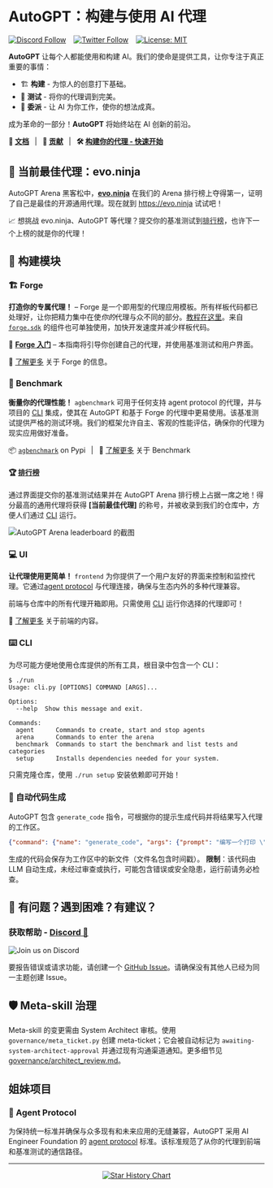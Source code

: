 # AutoGPT：构建与使用 AI 代理

[![Discord Follow](https://dcbadge.vercel.app/api/server/autogpt?style=flat)](https://discord.gg/autogpt) &ensp;
[![Twitter Follow](https://img.shields.io/twitter/follow/Auto_GPT?style=social)](https://twitter.com/Auto_GPT) &ensp;
[![License: MIT](https://img.shields.io/badge/License-MIT-yellow.svg)](https://opensource.org/licenses/MIT)

**AutoGPT** 让每个人都能使用和构建 AI。我们的使命是提供工具，让你专注于真正重要的事情：

- 🏗️ **构建** - 为惊人的创意打下基础。
- 🧪 **测试** - 将你的代理调到完美。
- 🤝 **委派** - 让 AI 为你工作，使你的想法成真。

成为革命的一部分！**AutoGPT** 将始终站在 AI 创新的前沿。

**📖 [文档](https://docs.agpt.co)**
&ensp;|&ensp;
**🚀 [贡献](CONTRIBUTING.md)**
&ensp;|&ensp;
**🛠️ [构建你的代理 - 快速开始](QUICKSTART.md)**

## 🥇 当前最佳代理：evo.ninja
[Current Best Agent]: #-current-best-agent-evoninja

AutoGPT Arena 黑客松中，[**evo.ninja**](https://github.com/polywrap/evo.ninja) 在我们的 Arena 排行榜上夺得第一，证明了自己是最佳的开源通用代理。现在就到 https://evo.ninja 试试吧！

📈 想挑战 evo.ninja、AutoGPT 等代理？提交你的基准测试到[排行榜](#-leaderboard)，也许下一个上榜的就是你的代理！

## 🧱 构建模块

### 🏗️ Forge

**打造你的专属代理！** – Forge 是一个即用型的代理应用模板。所有样板代码都已处理好，让你把精力集中在使*你的*代理与众不同的部分。[教程在这里](https://medium.com/@aiedge/autogpt-forge-e3de53cc58ec)。来自 [`forge.sdk`](/autogpts/forge/forge/sdk) 的组件也可单独使用，加快开发速度并减少样板代码。

🚀 [**Forge 入门**](https://github.com/Significant-Gravitas/AutoGPT/blob/master/autogpts/forge/tutorials/001_getting_started.md) – 本指南将引导你创建自己的代理，并使用基准测试和用户界面。

📘 [了解更多](https://github.com/Significant-Gravitas/AutoGPT/tree/master/autogpts/forge) 关于 Forge 的信息。

### 🎯 Benchmark

**衡量你的代理性能！** `agbenchmark` 可用于任何支持 agent protocol 的代理，并与项目的 [CLI] 集成，使其在 AutoGPT 和基于 Forge 的代理中更易使用。该基准测试提供严格的测试环境。我们的框架允许自主、客观的性能评估，确保你的代理为现实应用做好准备。

<!-- TODO: insert visual demonstrating the benchmark -->

📦 [`agbenchmark`](https://pypi.org/project/agbenchmark/) on Pypi
&ensp;|&ensp;
📘 [了解更多](https://github.com/Significant-Gravitas/AutoGPT/blob/master/benchmark) 关于 Benchmark

#### 🏆 [排行榜][leaderboard]
[leaderboard]: https://leaderboard.agpt.co

通过界面提交你的基准测试结果并在 AutoGPT Arena 排行榜上占据一席之地！得分最高的通用代理将获得 **[当前最佳代理]** 的称号，并被收录到我们的仓库中，方便人们通过 [CLI] 运行。

![AutoGPT Arena leaderboard 的截图](https://github.com/Significant-Gravitas/AutoGPT/assets/12185583/60813392-9ddb-4cca-bb44-b477dbae225d)

### 💻 UI

**让代理使用更简单！** `frontend` 为你提供了一个用户友好的界面来控制和监控代理。它通过[agent protocol](#-agent-protocol) 与代理连接，确保与生态内外的多种代理兼容。

<!-- TODO: instert screenshot of front end -->

前端与仓库中的所有代理开箱即用。只需使用 [CLI] 运行你选择的代理即可！

📘 [了解更多](https://github.com/Significant-Gravitas/AutoGPT/tree/master/frontend) 关于前端的内容。

### ⌨️ CLI

[CLI]: #-cli

为尽可能方便地使用仓库提供的所有工具，根目录中包含一个 CLI：

```shell
$ ./run
Usage: cli.py [OPTIONS] COMMAND [ARGS]...

Options:
  --help  Show this message and exit.

Commands:
  agent      Commands to create, start and stop agents
  arena      Commands to enter the arena
  benchmark  Commands to start the benchmark and list tests and categories
  setup      Installs dependencies needed for your system.
```

只需克隆仓库，使用 `./run setup` 安装依赖即可开始！

### 🤖 自动代码生成

AutoGPT 包含 `generate_code` 指令，可根据你的提示生成代码并将结果写入代理的工作区。

```json
{"command": {"name": "generate_code", "args": {"prompt": "编写一个打印 \"Hello, world!\" 的 Python 程序"}}}
```

生成的代码会保存为工作区中的新文件（文件名包含时间戳）。
**限制**：该代码由 LLM 自动生成，未经过审查或执行，可能包含错误或安全隐患，运行前请务必检查。

## 🤔 有问题？遇到困难？有建议？

### 获取帮助 - [Discord 💬](https://discord.gg/autogpt)

![Join us on Discord](https://invidget.switchblade.xyz/autogpt)

要报告错误或请求功能，请创建一个 [GitHub Issue](https://github.com/Significant-Gravitas/AutoGPT/issues/new/choose)。请确保没有其他人已经为同一主题创建 Issue。

## 🛡️ Meta-skill 治理

Meta-skill 的变更需由 System Architect 审核。使用 `governance/meta_ticket.py` 创建 meta-ticket；它会被自动标记为 `awaiting-system-architect-approval` 并通过现有沟通渠道通知。更多细节见 [governance/architect_review.md](governance/architect_review.md)。

## 姐妹项目

### 🔄 Agent Protocol

为保持统一标准并确保与众多现有和未来应用的无缝兼容，AutoGPT 采用 AI Engineer Foundation 的 [agent protocol](https://agentprotocol.ai/) 标准。该标准规范了从你的代理到前端和基准测试的通信路径。

---

<p align="center">
<a href="https://star-history.com/#Significant-Gravitas/AutoGPT">
  <picture>
    <source media="(prefers-color-scheme: dark)" srcset="https://api.star-history.com/svg?repos=Significant-Gravitas/AutoGPT&type=Date&theme=dark" />
    <source media="(prefers-color-scheme: light)" srcset="https://api.star-history.com/svg?repos=Significant-Gravitas/AutoGPT&type=Date" />
    <img alt="Star History Chart" src="https://api.star-history.com/svg?repos=Significant-Gravitas/AutoGPT&type=Date" />
  </picture>
</a>
</p>
